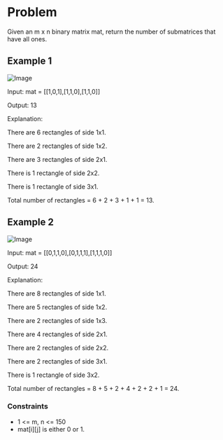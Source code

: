 # Problem

Given an m x n binary matrix mat, return the number of submatrices that have all ones.

## Example 1

![Image](https://assets.leetcode.com/uploads/2021/10/27/ones1-grid.jpg)

Input: mat = [[1,0,1],[1,1,0],[1,1,0]]

Output: 13

Explanation: 

There are 6 rectangles of side 1x1.

There are 2 rectangles of side 1x2.

There are 3 rectangles of side 2x1.

There is 1 rectangle of side 2x2. 

There is 1 rectangle of side 3x1.

Total number of rectangles = 6 + 2 + 3 + 1 + 1 = 13.

## Example 2

![Image](https://assets.leetcode.com/uploads/2021/10/27/ones2-grid.jpg)

Input: mat = [[0,1,1,0],[0,1,1,1],[1,1,1,0]]

Output: 24

Explanation: 

There are 8 rectangles of side 1x1.

There are 5 rectangles of side 1x2.

There are 2 rectangles of side 1x3. 

There are 4 rectangles of side 2x1.

There are 2 rectangles of side 2x2. 

There are 2 rectangles of side 3x1. 

There is 1 rectangle of side 3x2. 

Total number of rectangles = 8 + 5 + 2 + 4 + 2 + 2 + 1 = 24.

### Constraints

- 1 <= m, n <= 150
- mat[i][j] is either 0 or 1.
